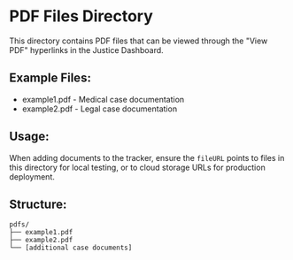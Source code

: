 # PDF Files Directory

This directory contains PDF files that can be viewed through the "View PDF" hyperlinks in the Justice Dashboard.

## Example Files:
- example1.pdf - Medical case documentation
- example2.pdf - Legal case documentation

## Usage:
When adding documents to the tracker, ensure the `fileURL` points to files in this directory for local testing, or to cloud storage URLs for production deployment.

## Structure:
```
pdfs/
├── example1.pdf
├── example2.pdf
└── [additional case documents]
```
